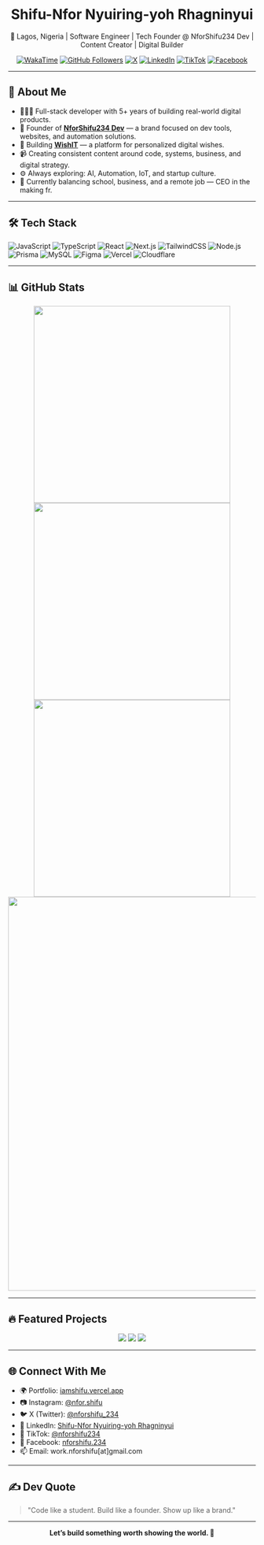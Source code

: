<div align="center">
  <h1>Shifu-Nfor Nyuiring-yoh Rhagninyui</h1>
  <p>📍 Lagos, Nigeria | Software Engineer | Tech Founder @ NforShifu234 Dev | Content Creator | Digital Builder</p>
</div>

<div align="center">
  <a href="https://wakatime.com/@nforshifu234dev"><img src="https://wakatime.com/badge/user/018d0a3b-4139-453c-b5c4-7a01d53a2015.svg?style=flat" alt="WakaTime"></a>
  <a href="https://github.com/nforshifu234dev"><img src="https://img.shields.io/github/followers/nforshifu234dev?logo=github&style=flat" alt="GitHub Followers"></a>
  <a href="https://x.com/nforshifu_234"><img src="https://img.shields.io/twitter/follow/nforshifu_234?style=flat&logo=X" alt="X"></a>
  <a href="https://www.linkedin.com/in/nforshifu234"><img src="https://img.shields.io/badge/LinkedIn-%230077B5?logo=linkedin&logoColor=white" alt="LinkedIn"></a>
  <a href="https://www.tiktok.com/@nforshifu234"><img src="https://img.shields.io/badge/TikTok-000000?logo=tiktok&logoColor=white" alt="TikTok"></a>
  <a href="https://www.facebook.com/nforshifu.234"><img src="https://img.shields.io/badge/Facebook-1877F2?logo=facebook&logoColor=white" alt="Facebook"></a>
</div>

---

## 🚀 About Me

- 👨🏾‍💻 Full-stack developer with 5+ years of building real-world digital products.
- 🧠 Founder of [**NforShifu234 Dev**](https://nforshifu234dev.vercel.app) — a brand focused on dev tools, websites, and automation solutions.
- 🧩 Building [**WishIT**](https://wish-it.app) — a platform for personalized digital wishes.
- 📹 Creating consistent content around code, systems, business, and digital strategy.
- ⚙️ Always exploring: AI, Automation, IoT, and startup culture.
- 💼 Currently balancing school, business, and a remote job — CEO in the making fr.

---

## 🛠 Tech Stack

![JavaScript](https://img.shields.io/badge/JavaScript-%23323330.svg?style=flat&logo=javascript&logoColor=%23F7DF1E)
![TypeScript](https://img.shields.io/badge/TypeScript-%23007ACC.svg?style=flat&logo=typescript&logoColor=white)
![React](https://img.shields.io/badge/React-%2320232a.svg?style=flat&logo=react&logoColor=%2361DAFB)
![Next.js](https://img.shields.io/badge/Next.js-000000.svg?style=flat&logo=next.js&logoColor=white)
![TailwindCSS](https://img.shields.io/badge/TailwindCSS-%2338B2AC.svg?style=flat&logo=tailwind-css&logoColor=white)
![Node.js](https://img.shields.io/badge/Node.js-%2343853D.svg?style=flat&logo=node.js&logoColor=white)
![Prisma](https://img.shields.io/badge/Prisma-3982CE?style=flat&logo=prisma&logoColor=white)
![MySQL](https://img.shields.io/badge/MySQL-005C84.svg?style=flat&logo=mysql&logoColor=white)
![Figma](https://img.shields.io/badge/Figma-%23F24E1E.svg?style=flat&logo=figma&logoColor=white)
![Vercel](https://img.shields.io/badge/Vercel-%23000000.svg?style=flat&logo=vercel&logoColor=white)
![Cloudflare](https://img.shields.io/badge/Cloudflare-F38020?style=flat&logo=cloudflare&logoColor=white)

---

## 📊 GitHub Stats

<div align="center">
  <img src="https://github-readme-stats.vercel.app/api?username=nforshifu234&show_icons=true&theme=radical" width="400"/>
  <img src="https://streak-stats.demolab.com/?user=nforshifu234&theme=radical" width="400"/>
  <img src="https://github-readme-stats.vercel.app/api/top-langs/?username=nforshifu234&layout=compact&theme=radical" width="400"/>
  <img src="https://github-readme-activity-graph.vercel.app/graph?username=nforshifu234&theme=radical" width="800"/>
</div>

---

## 🔥 Featured Projects

<div align="center">
  <img src="https://github-readme-stats.vercel.app/api/pin/?username=nforshifu234dev&repo=nfsfu234-form-validation&theme=radical" />
  <img src="https://github-readme-stats.vercel.app/api/pin/?username=nforshifu234dev&repo=threads&theme=radical" />
  <img src="https://github-readme-stats.vercel.app/api/pin/?username=nforshifu234dev&repo=NFSFU-ECOMM&theme=radical" />
</div>

---

## 🌐 Connect With Me

- 🌍 Portfolio: [iamshifu.vercel.app](https://iamshifu.vercel.app)
- 📷 Instagram: [@nfor.shifu](https://www.instagram.com/nforshifu_234/)
- 🐦 X (Twitter): [@nforshifu_234](https://x.com/nforshifu_234)
- 💼 LinkedIn: [Shifu-Nfor Nyuiring-yoh Rhagninyui](https://www.linkedin.com/in/nforshifu234)
- 🖤 TikTok: [@nforshifu234](https://www.tiktok.com/@nforshifu234)
- 📘 Facebook: [nforshifu.234](https://facebook.com/nforshifu.234)
- 📫 Email: work.nforshifu[at]gmail.com

---

## ✍ Dev Quote

> "Code like a student. Build like a founder. Show up like a brand."

---

<div align="center">
  <strong>Let’s build something worth showing the world. 🚀</strong>
</div>
